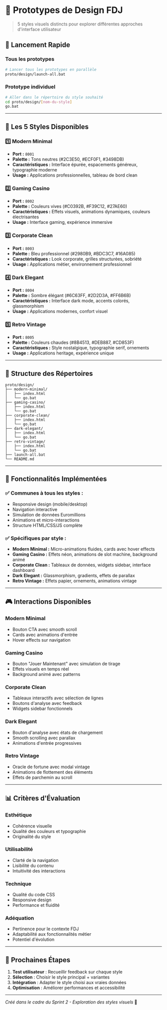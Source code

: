 # 🎨 Prototypes de Design FDJ

> 5 styles visuels distincts pour explorer différentes approches d'interface utilisateur

## 🚀 **Lancement Rapide**

### Tous les prototypes
```bash
# Lancer tous les prototypes en parallèle
proto/design/launch-all.bat
```

### Prototype individuel
```bash
# Aller dans le répertoire du style souhaité
cd proto/design/[nom-du-style]
go.bat
```

---

## 🎯 **Les 5 Styles Disponibles**

### 1️⃣ **Modern Minimal**
- **Port :** `8001`
- **Palette :** Tons neutres (#2C3E50, #ECF0F1, #3498DB)
- **Caractéristiques :** Interface épurée, espacements généreux, typographie moderne
- **Usage :** Applications professionnelles, tableau de bord clean

### 2️⃣ **Gaming Casino**
- **Port :** `8002`  
- **Palette :** Couleurs vives (#C0392B, #F39C12, #27AE60)
- **Caractéristiques :** Effets visuels, animations dynamiques, couleurs électrisantes
- **Usage :** Interface gaming, expérience immersive

### 3️⃣ **Corporate Clean**
- **Port :** `8003`
- **Palette :** Bleu professionnel (#2980B9, #BDC3C7, #16A085)
- **Caractéristiques :** Look corporate, grilles structurées, sobriété
- **Usage :** Applications métier, environnement professionnel

### 4️⃣ **Dark Elegant**
- **Port :** `8004`
- **Palette :** Sombre élégant (#6C63FF, #2D2D3A, #FF6B6B)
- **Caractéristiques :** Interface dark mode, accents colorés, glassmorphism
- **Usage :** Applications modernes, confort visuel

### 5️⃣ **Retro Vintage**
- **Port :** `8005`
- **Palette :** Couleurs chaudes (#8B4513, #DEB887, #CD853F)
- **Caractéristiques :** Style nostalgique, typographie serif, ornements
- **Usage :** Applications heritage, expérience unique

---

## 📁 **Structure des Répertoires**

```
proto/design/
├── modern-minimal/
│   ├── index.html
│   └── go.bat
├── gaming-casino/
│   ├── index.html  
│   └── go.bat
├── corporate-clean/
│   ├── index.html
│   └── go.bat
├── dark-elegant/
│   ├── index.html
│   └── go.bat
├── retro-vintage/
│   ├── index.html
│   └── go.bat
├── launch-all.bat
└── README.md
```

---

## 🔧 **Fonctionnalités Implémentées**

### ✅ **Communes à tous les styles :**
- Responsive design (mobile/desktop)
- Navigation interactive
- Simulation de données Euromillions
- Animations et micro-interactions
- Structure HTML/CSS/JS complète

### ✅ **Spécifiques par style :**
- **Modern Minimal :** Micro-animations fluides, cards avec hover effects
- **Gaming Casino :** Effets néon, animations de slot machine, background animé
- **Corporate Clean :** Tableaux de données, widgets sidebar, interface dashboard
- **Dark Elegant :** Glassmorphism, gradients, effets de parallax
- **Retro Vintage :** Effets papier, ornements, animations vintage

---

## 🎮 **Interactions Disponibles**

### **Modern Minimal**
- Bouton CTA avec smooth scroll
- Cards avec animations d'entrée
- Hover effects sur navigation

### **Gaming Casino**  
- Bouton "Jouer Maintenant" avec simulation de tirage
- Effets visuels en temps réel
- Background animé avec patterns

### **Corporate Clean**
- Tableaux interactifs avec sélection de lignes
- Boutons d'analyse avec feedback
- Widgets sidebar fonctionnels

### **Dark Elegant**
- Bouton d'analyse avec états de chargement
- Smooth scrolling avec parallax
- Animations d'entrée progressives

### **Retro Vintage**
- Oracle de fortune avec modal vintage
- Animations de flottement des éléments
- Effets de parchemin au scroll

---

## 📊 **Critères d'Évaluation**

### **Esthétique**
- Cohérence visuelle
- Qualité des couleurs et typographie
- Originalité du style

### **Utilisabilité**
- Clarté de la navigation
- Lisibilité du contenu
- Intuitivité des interactions

### **Technique**
- Qualité du code CSS
- Responsive design
- Performance et fluidité

### **Adéquation**
- Pertinence pour le contexte FDJ
- Adaptabilité aux fonctionnalités métier
- Potentiel d'évolution

---

## 🚀 **Prochaines Étapes**

1. **Test utilisateur** : Recueillir feedback sur chaque style
2. **Sélection** : Choisir le style principal + variantes
3. **Intégration** : Adapter le style choisi aux vraies données
4. **Optimisation** : Améliorer performances et accessibilité

---

*Créé dans le cadre du Sprint 2 - Exploration des styles visuels* 🎨